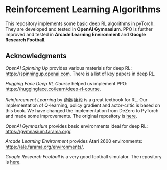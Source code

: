 # Reinforcement Learning Algorithms

This repository implements some basic deep RL algorithms in pyTorch. They are developed and tested in **OpenAI Gymnasium**. PPO is further improved and tested in **Arcade Learning Environment** and **Google Research Football**. 

## Acknowledgments
*OpenAI Spinning Up* provides various materials for deep RL: https://spinningup.openai.com. There is a list of key papers in deep RL.

*Hugging Face Deep RL Course* helped us implement PPO: https://huggingface.co/learn/deep-rl-course.

*Reinforcement Learning* by 斎藤 康毅 is a great textbook for RL. Our implementation of Q-learning, policy gradient and actor-critic is based on this book. We have changed the implementation from DeZero to PyTorch and made some improvements. The original repository is [here](https://github.com/oreilly-japan/deep-learning-from-scratch-4).

*OpenAI Gymnasium* provides basic environments ldeal for deep RL: https://gymnasium.farama.org/.

*Arcade Learning Environment* provides Atari 2600 environments: https://ale.farama.org/environments/.

*Google Research Football* is a very good football simulator. The repository is [here](https://github.com/google-research/football).